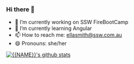 ### Hi there 👋

- 🔭 I’m currently working on SSW FireBootCamp
- 🌱 I’m currently learning Angular
- 📫 How to reach me: ellasmith@ssw.com.au
- 😄 Pronouns: she/her


[![{{NAME}}'s github stats](https://github-readme-stats.vercel.app/api?username={{USERNAME}}&theme=dark)](https://github.com/{{USERNAME}}/github-readme-stats)

